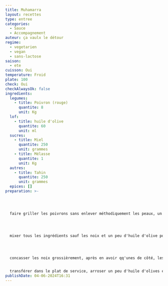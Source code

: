 ```yaml
---
title: Muhamarra
layout: recettes
type: entree
categories:
  - Sauce
  - Accompagnement
auteur: ça vaulx le détour
regime:
  - vegetarien
  - vegan
  - sans-lactose
saison:
  - ete
cuisson: Oui
temperature: Froid
plate: 100
check: Oui
checkAlwaysOk: false
ingredients:
  legumes:
    - title: Poivron (rouge)
      quantite: 8
      unit: Kg
  lof:
    - title: huile d'olive
      quantite: 60
      unit: ml
  sucres:
    - title: Miel
      quantite: 250
      unit: grammes
    - title: Mélasse
      quantite: 1
      unit: Kg
  autres:
    - title: Tahin
      quantite: 250
      unit: grammes
  epices: []
preparation: >-
  



  faire griller les poivrons sans enlever méthodiquement les peaux, un peu quand même.




  mixer tous les ingrédients sauf les noix et un peu d'huile d'olive pour le service.




  concasser les noix grossièrement, après en avoir qq'unes de côté, les ajouter au melange.


  transférer dans le plat de service, arroser un peu d'huile d'olives et décorer avec les noix restantes.
publishDate: 04-06-2024T16:31
---
```

